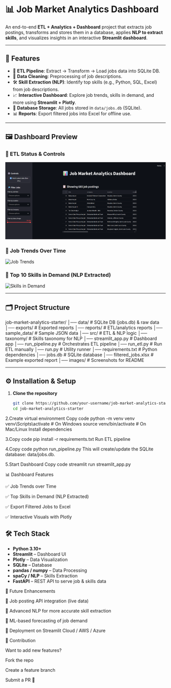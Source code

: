 # 📊 Job Market Analytics Dashboard

An end-to-end **ETL + Analytics + Dashboard** project that extracts job postings, transforms and stores them in a database, applies **NLP to extract skills**, and visualizes insights in an interactive **Streamlit dashboard**.

---

## 🚀 Features
- 🔄 **ETL Pipeline**: Extract → Transform → Load jobs data into SQLite DB.  
- 🧹 **Data Cleaning**: Preprocessing of job descriptions.  
- 🛠 **Skill Extraction (NLP)**: Identify top skills (e.g., Python, SQL, Excel) from job descriptions.  
- 📈 **Interactive Dashboard**: Explore job trends, skills in demand, and more using **Streamlit + Plotly**.  
- 💾 **Database Storage**: All jobs stored in `data/jobs.db` (SQLite).  
- 📊 **Reports**: Export filtered jobs into Excel for offline use.  

---

## 🖼️ Dashboard Preview  

### 🔹 ETL Status & Controls  
![ETL and Controls](app.png)

### 🔹 Job Trends Over Time  
![Job Trends](images/insights.png)

### 🔹 Top 10 Skills in Demand (NLP Extracted)  
![Skills in Demand](_NLP.png)

---

## 🗂️ Project Structure

job-market-analytics-starter/
│── data/ # SQLite DB (jobs.db) & raw data
│── exports/ # Exported reports
│── reports/ # ETL/analytics reports
│── sample_data/ # Sample JSON data
│── src/ # ETL & NLP logic
│── taxonomy/ # Skills taxonomy for NLP
│── streamlit_app.py # Dashboard app
│── run_pipeline.py # Orchestrates ETL pipeline
│── run_etl.py # Run ETL manually
│── run.py # Utility runner
│── requirements.txt # Python dependencies
│── jobs.db # SQLite database
│── filtered_jobs.xlsx # Example exported report
│── images/ # Screenshots for README


---

## ⚙️ Installation & Setup

1. **Clone the repository**
   ```bash
   git clone https://github.com/your-username/job-market-analytics-starter.git
   cd job-market-analytics-starter
2.Create virtual environment
Copy code
python -m venv venv
venv\Scripts\activate   # On Windows
source venv/bin/activate  # On Mac/Linux
Install dependencies


3.Copy code
pip install -r requirements.txt
Run ETL pipeline

4.Copy code
python run_pipeline.py
This will create/update the SQLite database: data/jobs.db.

5.Start Dashboard
Copy code
streamlit run streamlit_app.py

📊 Dashboard Features

✅ Job Trends over Time

✅ Top Skills in Demand (NLP Extracted)

✅ Export Filtered Jobs to Excel

✅ Interactive Visuals with Plotly

## 🛠 Tech Stack
- **Python 3.10+**
- **Streamlit** – Dashboard UI
- **Plotly** – Data Visualization
- **SQLite** – Database
- **pandas / numpy** – Data Processing
- **spaCy / NLP** – Skills Extraction
- **FastAPI** – REST API to serve job & skills data


🙌 Future Enhancements

🔹 Job posting API integration (live data)

🔹 Advanced NLP for more accurate skill extraction

🔹 ML-based forecasting of job demand

🔹 Deployment on Streamlit Cloud / AWS / Azure

🤝 Contribution

Want to add new features?

Fork the repo

Create a feature branch

Submit a PR 🚀
